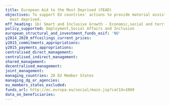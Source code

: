 ```yaml
---
title: European Aid to the Most Deprived (FEAD)
objectives: To support EU countries' actions to provide material assistance to the
  most deprived.
mff_heading: 1b) Smart and Inclusive Growth - Economic,social and territorial cohesion
policy_supported: Employment,Social Affairs and Inclusion
european_structural_and_investment_funds_esif: 'NO'
y2014_2020_mffceilings_current_prices: 
y2015_commitments_appropriations: 
y2015_payments_appropriations: 
centralised_direct_management: 
centralised_indirect_management: 
shared_management: 
decentralised_management: 
joint_management: 
managing_countries: 28 EU Member States
managing_dg_or_agencies: 
eu_members_states_excluded: 
funds_url: http://ec.europa.eu/social/main.jsp?catId=1089
data_on_beneficiaries: 
---
```

